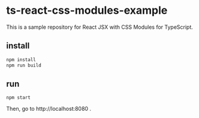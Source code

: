 # ts-react-css-modules-example

This is a sample repository for React JSX with CSS Modules for TypeScript.

## install

```sh
npm install
npm run build
```

## run

```
npm start
```

Then, go to http://localhost:8080 .

